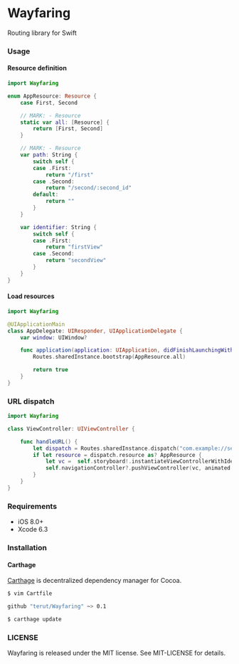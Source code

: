 # Wayfaring

Routing library for Swift

### Usage

#### Resource definition

```swift
import Wayfaring

enum AppResource: Resource {
    case First, Second

    // MARK: - Resource
    static var all: [Resource] {
        return [First, Second]
    }

    // MARK: - Resource
    var path: String {
        switch self {
        case .First:
            return "/first"
        case .Second:
            return "/second/:second_id"
        default:
            return ""
        }
    }

    var identifier: String {
        switch self {
        case .First:
            return "firstView"
        case .Second:
            return "secondView"
        }
    }
}
```

#### Load resources

```swift
import Wayfaring

@UIApplicationMain
class AppDelegate: UIResponder, UIApplicationDelegate {
    var window: UIWindow?

    func application(application: UIApplication, didFinishLaunchingWithOptions launchOptions: [NSObject: AnyObject]?) -> Bool {
        Routes.sharedInstance.bootstrap(AppResource.all)

        return true
    }
}
```

### URL dispatch

```swift
import Wayfaring

class ViewController: UIViewController {

    func handleURL() {
        let dispatch = Routes.sharedInstance.dispatch("com.example://second/secsec")
        if let resource = dispatch.resource as? AppResource {
            let vc =  self.storyboard!.instantiateViewControllerWithIdentifier(resource.identifier) as! UIViewController
            self.navigationController?.pushViewController(vc, animated: true)
        }
    }
}
```

### Requirements

- iOS 8.0+
- Xcode 6.3

### Installation

#### Carthage

[Carthage](https://github.com/Carthage/Carthage) is decentralized dependency manager for Cocoa.

```sh
$ vim Cartfile

github "terut/Wayfaring" ~> 0.1

$ carthage update
```

### LICENSE

Wayfaring is released under the MIT license. See MIT-LICENSE for details.
